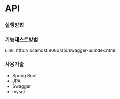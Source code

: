 # API

### 실행방법

### 기능테스트방법
Link: http://localhost:8080/api/swagger-ui/index.html


### 사용기술
* Spring Boot
* JPA
* Swagger
* mysql

